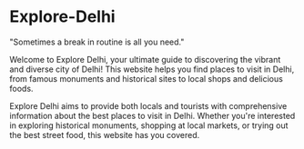 # Explore-Delhi
"Sometimes a break in routine is all you need."

Welcome to Explore Delhi, your ultimate guide to discovering the vibrant and diverse city of Delhi! This website helps you find places to visit in Delhi, from famous monuments and historical sites to local shops and delicious foods.


Explore Delhi aims to provide both locals and tourists with comprehensive information about the best places to visit in Delhi. Whether you're interested in exploring historical monuments, shopping at local markets, or trying out the best street food, this website has you covered.
